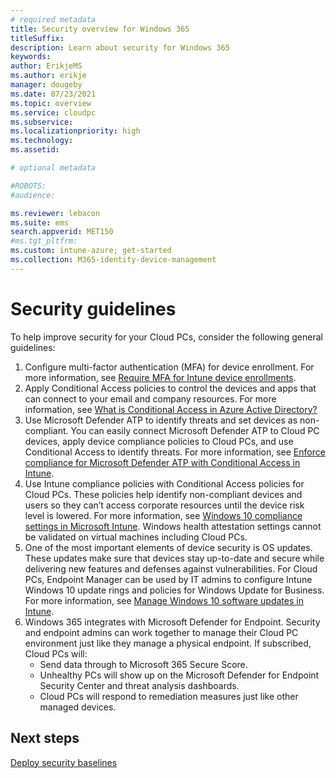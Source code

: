 ```yaml
---
# required metadata
title: Security overview for Windows 365
titleSuffix:
description: Learn about security for Windows 365
keywords:
author: ErikjeMS  
ms.author: erikje
manager: dougeby
ms.date: 07/23/2021
ms.topic: overview
ms.service: cloudpc
ms.subservice: 
ms.localizationpriority: high
ms.technology:
ms.assetid: 

# optional metadata

#ROBOTS:
#audience:

ms.reviewer: lebacon
ms.suite: ems
search.appverid: MET150
#ms.tgt_pltfrm:
ms.custom: intune-azure; get-started
ms.collection: M365-identity-device-management
---
```


# Security guidelines

To help improve security for your Cloud PCs, consider the following general guidelines:

1. Configure multi-factor authentication (MFA) for device enrollment. For more information, see [Require MFA for Intune device enrollments](/mem/intune/enrollment/multi-factor-authentication).
2. Apply Conditional Access policies to control the devices and apps that can connect to your email and company resources. For more information, see [What is Conditional Access in Azure Active Directory?](/azure/active-directory/conditional-access/overview)
3. Use Microsoft Defender ATP to identify threats and set devices as non-compliant. You can easily connect Microsoft Defender ATP to Cloud PC devices, apply device compliance policies to Cloud PCs, and use Conditional Access to identify threats. For more information, see [Enforce compliance for Microsoft Defender ATP with Conditional Access in Intune](/mem/intune/protect/advanced-threat-protection).  
4. Use Intune compliance policies with Conditional Access policies for Cloud PCs. These policies help identify non-compliant devices and users so they can’t access corporate resources until the device risk level is lowered. For more information, see [Windows 10 compliance settings in Microsoft Intune](/mem/intune/protect/compliance-policy-create-windows). Windows health attestation settings cannot be validated on virtual machines including Cloud PCs.
5. One of the most important elements of device security is OS updates. These updates make sure that devices stay up-to-date and secure while delivering new features and defenses against vulnerabilities. For Cloud PCs, Endpoint Manager can be used by IT admins to configure Intune Windows 10 update rings and policies for Windows Update for Business. For more information, see [Manage Windows 10 software updates in Intune](/mem/intune/protect/windows-update-for-business-configure).  
6. Windows 365 integrates with Microsoft Defender for Endpoint. Security and endpoint admins can work together to manage their Cloud PC environment just like they manage a physical endpoint. If subscribed, Cloud PCs will:
    - Send data through to Microsoft 365 Secure Score.
    - Unhealthy PCs will show up on the Microsoft Defender for Endpoint Security Center and threat analysis dashboards.
    - Cloud PCs will respond to remediation measures just like other managed devices.

<!-- ########################## -->
## Next steps

[Deploy security baselines](deploy-security-baselines.md)

